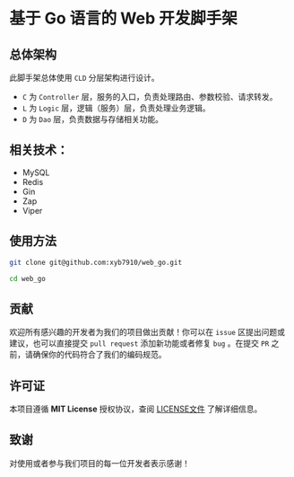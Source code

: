 # 基于 Go 语言的 Web 开发脚手架

## 总体架构
此脚手架总体使用 `CLD` 分层架构进行设计。
- `C` 为 `Controller` 层，服务的入口，负责处理路由、参数校验、请求转发。
- `L` 为 `Logic` 层，逻辑（服务）层，负责处理业务逻辑。
- `D` 为 `Dao` 层，负责数据与存储相关功能。

## 相关技术：
- MySQL
- Redis
- Gin
- Zap
- Viper

## 使用方法
```bash
git clone git@github.com:xyb7910/web_go.git

cd web_go
```
## 贡献
欢迎所有感兴趣的开发者为我们的项目做出贡献！你可以在 `issue` 区提出问题或建议，也可以直接提交 `pull request` 添加新功能或者修复 `bug` 。在提交 `PR` 之前，请确保你的代码符合了我们的编码规范。

## 许可证
本项目遵循 **MIT License** 授权协议，查阅 [LICENSE文件](https://docs.github.com/en/repositories/managing-your-repositorys-settings-and-features/customizing-your-repository/licensing-a-repository) 了解详细信息。
## 致谢
对使用或者参与我们项目的每一位开发者表示感谢！

